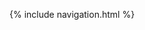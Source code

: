 {% include navigation.html %}

<iframe frameborder="0" width="100%" height="800px" src="https://replit.com/lucashuang248/repl-lucashuang248
